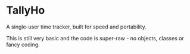 # TallyHo
A single-user time tracker, built for speed and portability.

This is still very basic and the code is super-raw - no objects, classes or fancy coding.
